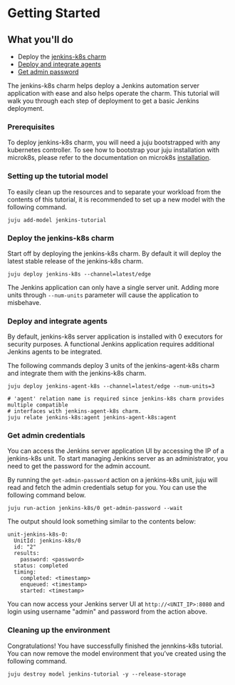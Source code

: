 # Getting Started

## What you'll do

- Deploy the [jenkins-k8s charm](https://charmhub.io/jenkins-k8s)
- [Deploy and integrate agents](#deploy-and-relate-agents)
- [Get admin password](#get-admin-password)

The jenkins-k8s charm helps deploy a Jenkins automation server application with ease and
also helps operate the charm. This
tutorial will walk you through each step of deployment to get a basic Jenkins deployment.

### Prerequisites

To deploy jenkins-k8s charm, you will need a juju bootstrapped with any kubernetes controller.
To see how to bootstrap your juju installation with microk8s, please refer to the documentation
on microk8s [installation](https://juju.is/docs/olm/microk8s).

### Setting up the tutorial model

To easily clean up the resources and to separate your workload from the contents of this tutorial,
it is recommended to set up a new model with the following command.

```
juju add-model jenkins-tutorial
```

### Deploy the jenkins-k8s charm

Start off by deploying the jenkins-k8s charm. By default it will deploy the latest stable release
of the jenkins-k8s charm.

```
juju deploy jenkins-k8s --channel=latest/edge
```

The Jenkins application can only have a single server unit. Adding more units through `--num-units`
parameter will cause the application to misbehave.

### Deploy and integrate agents

By default, jenkins-k8s server application is installed with 0 executors for security purposes.
A functional Jenkins application requires additional Jenkins agents to be integrated.

The following commands deploy 3 units of the jenkins-agent-k8s charm and integrate them with the
jenkins-k8s charm.

```
juju deploy jenkins-agent-k8s --channel=latest/edge --num-units=3

# 'agent' relation name is required since jenkins-k8s charm provides multiple compatible
# interfaces with jenkins-agent-k8s charm.
juju relate jenkins-k8s:agent jenkins-agent-k8s:agent
```

### Get admin credentials

You can access the Jenkins server application UI by accessing the IP of a jenkins-k8s unit. To
start managing Jenkins server as an administrator, you need to get the password for the admin
account.

By running the `get-admin-password` action on a jenkins-k8s unit, juju will read and fetch the
admin credentials setup for you. You can use the following command below.

```
juju run-action jenkins-k8s/0 get-admin-password --wait
```

The output should look something similar to the contents below:

```
unit-jenkins-k8s-0:
  UnitId: jenkins-k8s/0
  id: "2"
  results:
    password: <password>
  status: completed
  timing:
    completed: <timestamp>
    enqueued: <timestamp>
    started: <timestamp>
```

You can now access your Jenkins server UI at `http://<UNIT_IP>:8080` and login using username
"admin" and password from the action above.

### Cleaning up the environment

Congratulations! You have successfully finished the jennkins-k8s tutorial. You can now remove the
model environment that you’ve created using the following command.

```
juju destroy model jenkins-tutorial -y --release-storage
```
